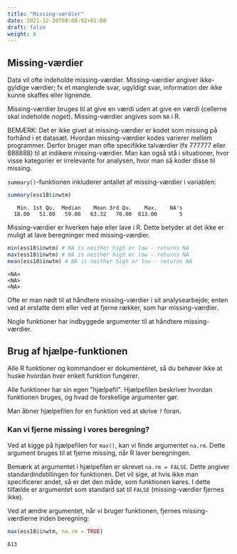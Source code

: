 ```yaml
---
title: "Missing-værdier"
date: 2021-12-20T08:08:52+01:00
draft: false
weight: 6
---
```


## Missing-værdier

Data vil ofte indeholde missing-værdier. Missing-værdier angiver ikke-gyldige værdier; fx et manglende svar, ugyldigt svar, information der ikke kunne skaffes eller lignende.

Missing-værdier bruges til at give en værdi uden at give en værdi (cellerne skal indeholde *noget*). Missing-værdier angives som `NA` i R.

BEMÆRK: Det er ikke givet at missing-værdier er kodet som missing på forhånd i et datasæt. Hvordan missing-værdier kodes varierer mellem programmer. Derfor bruger man ofte specifikke talværdier (fx 777777 eller 888888) til at indikere missing-værdier. Man kan også stå i situationer, hvor visse kategorier er irrelevante for analysen, hvor man så koder disse til missing.

`summary()`-funktionen inkluderer antallet af missing-værdier i variablen:


```R
summary(ess18$inwtm)
```


       Min. 1st Qu.  Median    Mean 3rd Qu.    Max.    NA's 
      18.00   51.00   59.00   63.32   70.00  613.00       5 


Missing-værdier er hverken høje eller lave i R. Dette betyder at det ikke er muligt at lave beregninger med missing-værdier.


```R
min(ess18$inwtm) # NA is neither high or low - returns NA
max(ess18$inwtm) # NA is neither high or low - returns NA
mean(ess18$inwtm) # NA is neither high or low - returns NA
```

	<NA>
	<NA>
	<NA>

Ofte er man nødt til at håndtere missing-værdier i sit analysearbejde; enten ved at erstatte dem eller ved at fjerne rækker, som har missing-værdier.

Nogle funktioner har indbyggede argumenter til at håndtere missing-værdier.

## Brug af hjælpe-funktionen

Alle R funktioner og kommandoer er dokumenteret, så du behøver ikke at huske hvordan hver enkelt funktion fungerer.

Alle funktioner har sin egen "hjælpefil". Hjælpefilen beskriver hvordan funktionen bruges, og hvad de forskellige argumenter gør.

Man åbner hjælpefilen for en funktion ved at skrive `?` foran.

### Kan vi fjerne missing i vores beregning?

Ved at kigge på hjælpefilen for `max()`, kan vi finde argumentet `na.rm`. Dette argument bruges til at fjerne missing, når R laver beregningen.

Bemærk at argumentet i hjælpefilen er skrevet `na.rm = FALSE`. Dette angiver standardindstillingen for funktionen. Det vil sige, at hvis ikke man specificerer andet, så er det den måde, som funktionen køres. I dette tilfælde er argumentet som standard sat til `FALSE` (missing-værdier fjernes ikke).

Ved at ændre argumentet, når vi bruger funktionen, fjernes missing-værdierne inden beregning:


```R
max(ess18$inwtm, na.rm = TRUE)
```

	613